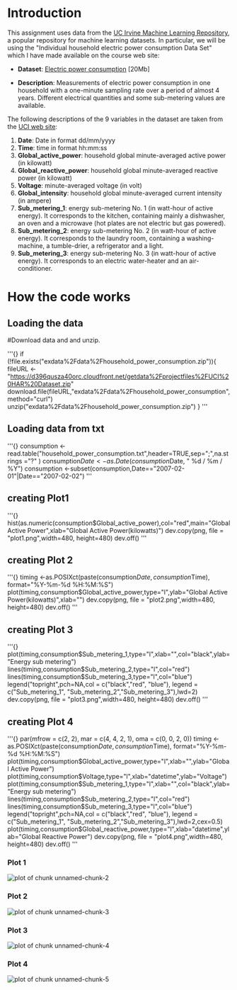 # Introduction

This assignment uses data from
the <a href="http://archive.ics.uci.edu/ml/">UC Irvine Machine
Learning Repository</a>, a popular repository for machine learning
datasets. In particular, we will be using the "Individual household
electric power consumption Data Set" which I have made available on
the course web site:


* <b>Dataset</b>: <a href="https://d396qusza40orc.cloudfront.net/exdata%2Fdata%2Fhousehold_power_consumption.zip">Electric power consumption</a> [20Mb]

* <b>Description</b>: Measurements of electric power consumption in
one household with a one-minute sampling rate over a period of almost
4 years. Different electrical quantities and some sub-metering values
are available.


The following descriptions of the 9 variables in the dataset are taken
from
the <a href="https://archive.ics.uci.edu/ml/datasets/Individual+household+electric+power+consumption">UCI
web site</a>:

<ol>
<li><b>Date</b>: Date in format dd/mm/yyyy </li>
<li><b>Time</b>: time in format hh:mm:ss </li>
<li><b>Global_active_power</b>: household global minute-averaged active power (in kilowatt) </li>
<li><b>Global_reactive_power</b>: household global minute-averaged reactive power (in kilowatt) </li>
<li><b>Voltage</b>: minute-averaged voltage (in volt) </li>
<li><b>Global_intensity</b>: household global minute-averaged current intensity (in ampere) </li>
<li><b>Sub_metering_1</b>: energy sub-metering No. 1 (in watt-hour of active energy). It corresponds to the kitchen, containing mainly a dishwasher, an oven and a microwave (hot plates are not electric but gas powered). </li>
<li><b>Sub_metering_2</b>: energy sub-metering No. 2 (in watt-hour of active energy). It corresponds to the laundry room, containing a washing-machine, a tumble-drier, a refrigerator and a light. </li>
<li><b>Sub_metering_3</b>: energy sub-metering No. 3 (in watt-hour of active energy). It corresponds to an electric water-heater and an air-conditioner.</li>
</ol>

# How the code works 

## Loading the data


#Download data and and unzip.

'''{}
if (!file.exists("exdata%2Fdata%2Fhousehold_power_consumption.zip")){
        fileURL <- "https://d396qusza40orc.cloudfront.net/getdata%2Fprojectfiles%2FUCI%20HAR%20Dataset.zip"
        download.file(fileURL,"exdata%2Fdata%2Fhousehold_power_consumption",method="curl")
        unzip("exdata%2Fdata%2Fhousehold_power_consumption.zip")
} 
'''

## Loading data from txt

'''{}
consumption <- read.table("household_power_consumption.txt",header=TRUE,sep=";",na.strings ="?" )
consumption$Date <-as.Date(consumption$Date, " %d / %m / %Y")
consumption <-subset(consumption,Date=="2007-02-01"|Date=="2007-02-02")
'''

## creating Plot1

'''{}
hist(as.numeric(consumption$Global_active_power),col="red",main="Global Active Power",xlab="Global Active Power(kilowatts)")
dev.copy(png, file = "plot1.png",width=480, height=480)
dev.off()
'''

## creating Plot 2

'''{}
timing <-as.POSIXct(paste(consumption$Date, consumption$Time), format="%Y-%m-%d %H:%M:%S")
plot(timing,consumption$Global_active_power,type="l",ylab="Global Active Power(kilowatts)",xlab="")
dev.copy(png, file = "plot2.png",width=480, height=480)
dev.off()
'''

## creating Plot 3

'''{}
plot(timing,consumption$Sub_metering_1,type="l",xlab="",col="black",ylab="Energy sub metering")
lines(timing,consumption$Sub_metering_2,type="l",col="red")
lines(timing,consumption$Sub_metering_3,type="l",col="blue")
legend("topright",pch=NA,col = c("black","red", "blue"), legend = c("Sub_metering_1", "Sub_metering_2","Sub_metering_3"),lwd=2)
dev.copy(png, file = "plot3.png",width=480, height=480)
dev.off()
'''

## creating Plot 4

'''{}
par(mfrow = c(2, 2), mar = c(4, 4, 2, 1), oma = c(0, 0, 2, 0))
timing <-as.POSIXct(paste(consumption$Date, consumption$Time), format="%Y-%m-%d %H:%M:%S")
plot(timing,consumption$Global_active_power,type="l",xlab="",ylab="Global Active Power")
plot(timing,consumption$Voltage,type="l",xlab="datetime",ylab="Voltage")
plot(timing,consumption$Sub_metering_1,type="l",xlab="",col="black",ylab="Energy sub metering")
lines(timing,consumption$Sub_metering_2,type="l",col="red")
lines(timing,consumption$Sub_metering_3,type="l",col="blue")
legend("topright",pch=NA,col = c("black","red", "blue"), legend = c("Sub_metering_1", "Sub_metering_2","Sub_metering_3"),lwd=2,cex=0.5)
plot(timing,consumption$Global_reactive_power,type="l",xlab="datetime",ylab="Global Reactive Power")
dev.copy(png, file = "plot4.png",width=480, height=480)
dev.off()
'''

### Plot 1


![plot of chunk unnamed-chunk-2](figure/plot1.png) 


### Plot 2

![plot of chunk unnamed-chunk-3](figure/plot2.png) 


### Plot 3

![plot of chunk unnamed-chunk-4](figure/plot3.png) 


### Plot 4

![plot of chunk unnamed-chunk-5](figure/plot4.png) 

